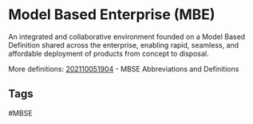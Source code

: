 # Model Based Enterprise (MBE)

An integrated and collaborative environment founded on a Model Based Definition shared across the enterprise, enabling rapid, seamless, and affordable deployment of products from concept to disposal.

More definitions: 
[202110051904](../202110051904) - MBSE Abbreviations and Definitions 

## Tags
#MBSE
